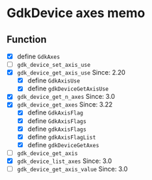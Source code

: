 GdkDevice axes memo
===================

Function
--------

* [x] define `GdkAxes`
* [ ] `gdk_device_set_axis_use`
* [x] `gdk_device_get_axis_use`		Since: 2.20
	+ [x] define `GdkAxisUse`
	+ [x] define `gdkDeviceGetAxisUse`
* [x] `gdk_device_get_n_axes`		Since: 3.0
* [x] `gdk_device_get_axes`		Since: 3.22
	+ [x] define `GdkAxisFlag`
	+ [x] define `GdkAxisFlags`
	+ [x] define `gdkAxisFlags`
	+ [x] define `gdkAxisFlagList`
	+ [x] define `gdkDeviceGetAxes`
* [ ] `gdk_device_get_axis`
* [x] `gdk_device_list_axes`		Since: 3.0
* [ ] `gdk_device_get_axis_value`	Since: 3.0
